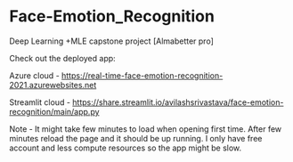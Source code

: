 # Face-Emotion_Recognition
Deep Learning +MLE capstone project [Almabetter pro]


Check out the deployed app:

Azure cloud - https://real-time-face-emotion-recognition-2021.azurewebsites.net

Streamlit cloud - https://share.streamlit.io/avilashsrivastava/face-emotion-recognition/main/app.py

Note - It might take few minutes to load when opening first time. After few minutes reload the page and it should be up running.
I only have free account and less compute resources so the app might be slow.
